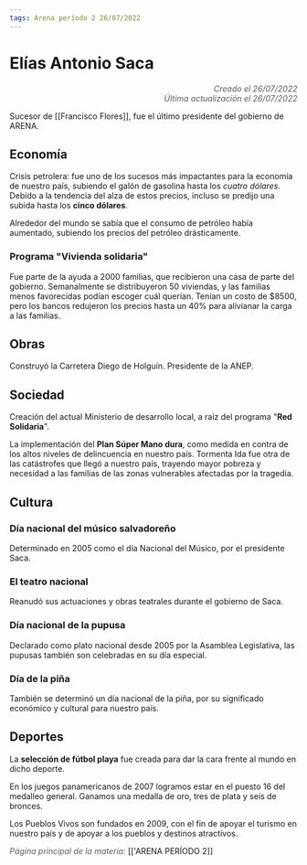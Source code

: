 ```yaml
---
tags: Arena período 2 26/07/2022
---
```


# Elías Antonio Saca
<div style="text-align: right; opacity: 0.7; font-style: italic;">Creado el 26/07/2022</div>
<div style="text-align: right; opacity: 0.7; font-style: italic;">Última actualización el 26/07/2022</div>

Sucesor de [[Francisco Flores]], fue el último presidente del gobierno de ARENA.

## Economía

Crisis petrolera: fue uno de los sucesos más impactantes para la economía de nuestro país, subiendo el galón de gasolina hasta los *cuatro dólares.* Debido a la tendencia del alza de estos precios, incluso se predijo una subida hasta los **cinco dólares**.

Alrededor del mundo se sabía que el consumo de petróleo había aumentado, subiendo los precios del petróleo drásticamente.

### Programa "Vivienda solidaria"

Fue parte de la ayuda a 2000 familias, que recibieron una casa de parte del gobierno. Semanalmente se distribuyeron 50 viviendas, y las familias menos favorecidas podían escoger cuál querían. Tenían un costo de $8500, pero los bancos redujeron los precios hasta un 40% para alivianar la carga a las familias.

## Obras

Construyó la Carretera Diego de Holguín.
Presidente de la ANEP.

## Sociedad

Creación del actual Ministerio de desarrollo local, a raíz del programa "**Red Solidaria**".

La implementación del **Plan Súper Mano dura**, como medida en contra de los altos niveles de delincuencia en nuestro país.
Tormenta Ida fue otra de las catástrofes que llegó a nuestro país, trayendo mayor pobreza y necesidad a las familias de las zonas vulnerables afectadas por la tragedia.

## Cultura

### Día nacional del músico salvadoreño

Determinado en 2005 como el día Nacional del Músico, por el presidente Saca.

### El teatro nacional

Reanudó sus actuaciones y obras teatrales durante el gobierno de Saca.

### Día nacional de la pupusa

Declarado como plato nacional desde 2005 por la Asamblea Legislativa, las pupusas también son celebradas en su día especial.

### Día de la piña

También se determinó un día nacional de la piña, por su significado económico y cultural para nuestro país.

## Deportes

La **selección de fútbol playa** fue creada para dar la cara frente al mundo en dicho deporte.

En los juegos panamericanos de 2007 logramos estar en el puesto 16 del medalleo general. Ganamos una medalla de oro, tres de plata y seis de bronces.

Los Pueblos Vivos son fundados en 2009, con el fin de apoyar el turismo en nuestro país y de apoyar a los pueblos y destinos atractivos.

<span style="opacity: 0.7; font-style: italic;">Página principal de la materia:</span> [['ARENA PERÍODO 2]]